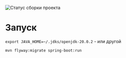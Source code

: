 ![Статус сборки проекта](https://github.com/dimarick/spring_full/actions/workflows/maven.yml/badge.svg)

Запуск
======

`export JAVA_HOME=~/.jdks/openjdk-20.0.2` - или другой

`mvn flyway:migrate spring-boot:run`
